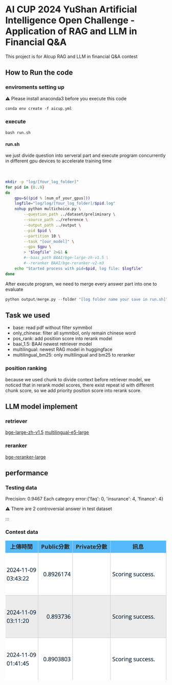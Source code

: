 # AI CUP 2024 YuShan Artificial Intelligence Open Challenge - Application of RAG and LLM in Financial Q&A
This project is for AIcup RAG and LLM in financial Q&A contest

## How to Run the code
### enviroments setting up 
⚠️ Please install anaconda3 before you execute this code
```
conda env create -f aicup.yml
```
### execute
```
bash run.sh
```
#### run.sh
we just divide question into serveral part and execute program concurrently in different gpu devices to accelerate training time
```bash


mkdir -p "log/[Your_log_folder]"
for pid in {0..9}
do
    gpu=$((pid % [num_of_your_gpus]))
    logfile="log/log/[Your_log_folder]/$pid.log"
    nohup python multichoice.py \
        --question_path ../dataset/preliminary \
        --source_path ../reference \
        --output_path ../output \
        --pid $pid \
        --partition 10 \
        --task "[our_model]" \
        --gpu $gpu \
        > "$logfile" 2>&1 &
        #--baai_path BAAI/bge-large-zh-v1.5 \
        #--reranker BAAI/bge-reranker-v2-m3
    echo "Started process with pid=$pid, log file: $logfile"
done
```
After execute program, we need to merge every answer part into one to evaluate
```python
python output/merge.py --folder "[log folder name your save in run.sh]"
```
## Task we used
* base: read pdf without filter symmbol
* only_chinese: filter all symmbol, only remain chinese word
* pos_rank: add position score into rerank model
* baai_1.5: BAAI newest retriever model
* multilingual: newest RAG model in huggingface
* multilingual_bm25: only multilingual and bm25 to reranker

### position ranking
because we used chunk to divide context before retriever model, we noticed that in rerank model scores, there exist repeat id with different chunk score, so we add priority position score into rerank score.
## LLM model implement
### retriever
[bge-large-zh-v1.5](https://huggingface.co/BAAI/bge-large-zh)
[multilingual-e5-large](https://huggingface.co/intfloat/multilingual-e5-large)
### reranker
[bge-reranker-large](https://huggingface.co/BAAI/bge-reranker-large)
## performance
### Testing data
Precision: 0.9467 
Each category error:{'faq': 0, 'insurance': 4, 'finance': 4}

⚠️ There are 2 controversial answer in test dataset 

:::
### Contest data
![](contest_score.png)

